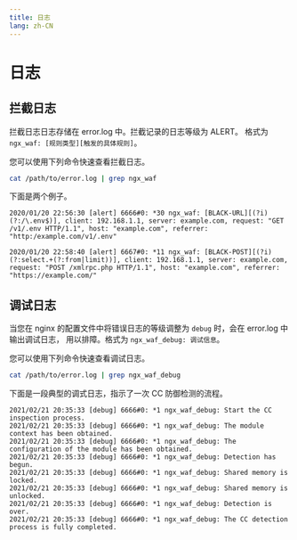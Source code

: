 ```yaml
---
title: 日志
lang: zh-CN
---
```


# 日志

## 拦截日志

拦截日志日志存储在 error.log 中。拦截记录的日志等级为 ALERT。
格式为 `ngx_waf: [规则类型][触发的具体规则]`。

您可以使用下列命令快速查看拦截日志。

```sh
cat /path/to/error.log | grep ngx_waf
```

下面是两个例子。

```
2020/01/20 22:56:30 [alert] 6666#0: *30 ngx_waf: [BLACK-URL][(?i)(?:/\.env$)], client: 192.168.1.1, server: example.com, request: "GET /v1/.env HTTP/1.1", host: "example.com", referrer: "http:/example.com/v1/.env"

2020/01/20 22:58:40 [alert] 6667#0: *11 ngx_waf: [BLACK-POST][(?i)(?:select.+(?:from|limit))], client: 192.168.1.1, server: example.com, request: "POST /xmlrpc.php HTTP/1.1", host: "example.com", referrer: "https://example.com/"
```

## 调试日志

当您在 nginx 的配置文件中将错误日志的等级调整为 `debug` 时，会在 error.log 中输出调试日志，
用以排障。格式为 `ngx_waf_debug: 调试信息`。

您可以使用下列命令快速查看调试日志。

```sh
cat /path/to/error.log | grep ngx_waf_debug
```

下面是一段典型的调式日志，指示了一次 CC 防御检测的流程。

```
2021/02/21 20:35:33 [debug] 6666#0: *1 ngx_waf_debug: Start the CC inspection process.
2021/02/21 20:35:33 [debug] 6666#0: *1 ngx_waf_debug: The module context has been obtained.
2021/02/21 20:35:33 [debug] 6666#0: *1 ngx_waf_debug: The configuration of the module has been obtained.
2021/02/21 20:35:33 [debug] 6666#0: *1 ngx_waf_debug: Detection has begun.
2021/02/21 20:35:33 [debug] 6666#0: *1 ngx_waf_debug: Shared memory is locked.
2021/02/21 20:35:33 [debug] 6666#0: *1 ngx_waf_debug: Shared memory is unlocked.
2021/02/21 20:35:33 [debug] 6666#0: *1 ngx_waf_debug: Detection is over.
2021/02/21 20:35:33 [debug] 6666#0: *1 ngx_waf_debug: The CC detection process is fully completed.
```